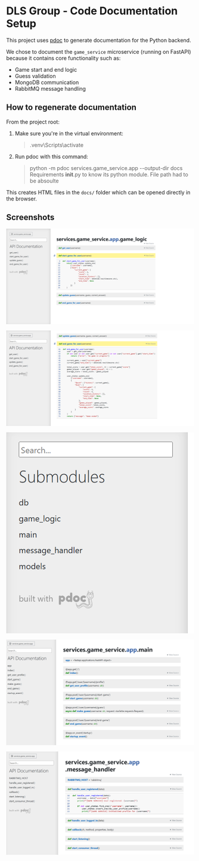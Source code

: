 # DLS Group - Code Documentation Setup

This project uses [pdoc](https://pdoc.dev/) to generate documentation for the Python backend.

We chose to document the `game_service` microservice (running on FastAPI) because it contains core functionality such as:
- Game start and end logic
- Guess validation
- MongoDB communication
- RabbitMQ message handling

## How to regenerate documentation

From the project root:

1. Make sure you're in the virtual environment:
   > .venv\Scripts\activate

2. Run pdoc with this command:
   > python -m pdoc services.game_service.app --output-dir docs
   Requirements __init__.py to know its python module.
   File path had to be absoulte

This creates HTML files in the `docs/` folder which can be opened directly in the browser.

## Screenshots

![alt text](./screenshots/image.png)

![alt text](./screenshots/image2.png)

![alt text](./screenshots/image3.png)

![alt text](./screenshots/image4.png)

![alt text](./screenshots/image5.png)

